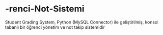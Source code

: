 # -renci-Not-Sistemi
Student Grading System,  Python (MySQL Connector) ile geliştirilmiş, konsol tabanlı bir öğrenci yönetim ve not takip sistemidir
